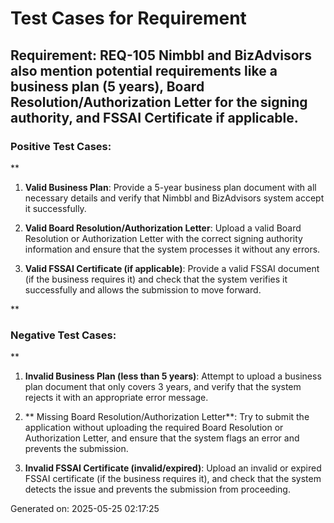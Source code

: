 # Test Cases for Requirement
## Requirement: REQ-105 Nimbbl and BizAdvisors also mention potential requirements like a business plan (5 years), Board Resolution/Authorization Letter for the signing authority, and FSSAI Certificate if applicable.

### Positive Test Cases:
**

1. **Valid Business Plan**: 
Provide a 5-year business plan document with all necessary details and verify that Nimbbl and BizAdvisors system accept it successfully.

2. **Valid Board Resolution/Authorization Letter**: 
Upload a valid Board Resolution or Authorization Letter with the correct signing authority information and ensure that the system processes it without any errors.

3. **Valid FSSAI Certificate (if applicable)**: 
Provide a valid FSSAI document (if the business requires it) and check that the system verifies it successfully and allows the submission to move forward.

**

### Negative Test Cases:
**

1. **Invalid Business Plan (less than 5 years)**: 
Attempt to upload a business plan document that only covers 3 years, and verify that the system rejects it with an appropriate error message.

2. ** Missing Board Resolution/Authorization Letter**: 
Try to submit the application without uploading the required Board Resolution or Authorization Letter, and ensure that the system flags an error and prevents the submission.

3. **Invalid FSSAI Certificate (invalid/expired)**: 
Upload an invalid or expired FSSAI certificate (if the business requires it), and check that the system detects the issue and prevents the submission from proceeding.

Generated on: 2025-05-25 02:17:25

